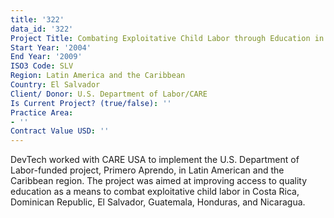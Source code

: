 ```yaml
---
title: '322'
data_id: '322'
Project Title: Combating Exploitative Child Labor through Education in Central America
Start Year: '2004'
End Year: '2009'
ISO3 Code: SLV
Region: Latin America and the Caribbean
Country: El Salvador
Client/ Donor: U.S. Department of Labor/CARE
Is Current Project? (true/false): ''
Practice Area:
- ''
Contract Value USD: ''
---
```


DevTech worked with CARE USA to implement the U.S. Department of Labor-funded project, Primero Aprendo, in Latin American and the Caribbean region. The project was aimed at improving access to quality education as a means to combat exploitative child labor in Costa Rica, Dominican Republic, El Salvador, Guatemala, Honduras, and Nicaragua.